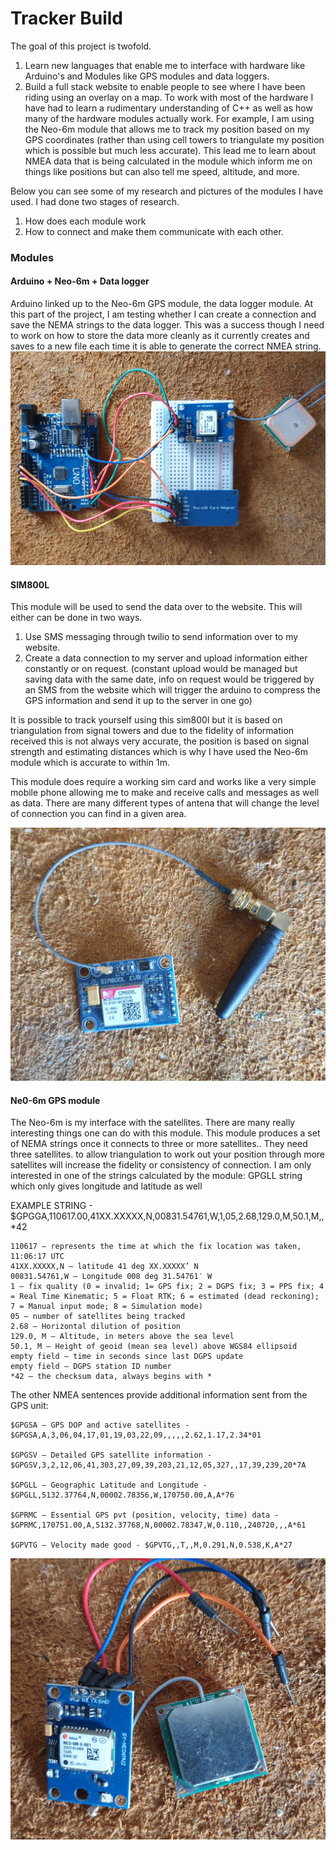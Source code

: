 # Tracker Build 
The goal of this project is twofold.
1. Learn new languages that enable me to interface with hardware like Arduino's and Modules like GPS modules and data loggers.
2. Build a full stack website to enable people to see where I have been riding using an overlay on a map. 
To work with most of the hardware I have had to learn a rudimentary understanding of C++ as well as how many of the hardware modules actually work. 
For example, I am using the Neo-6m module that allows me to track my position based on my GPS coordinates (rather than using cell towers to triangulate my position which is possible but much less accurate). This lead me to learn about NMEA data that is being calculated in the module which inform me on things like positions but can also tell me speed, altitude, and more. 

Below you can see some of my research and pictures of the modules I have used. I had done two stages of research.
1. How does each module work 
2. How to connect and make them communicate with each other. 

### Modules
#### Arduino + Neo-6m + Data logger
Arduino linked up to the Neo-6m GPS module, the data logger module. At this part of the project, I am testing whether I can create a connection and save the NEMA strings to the data logger. This was a success though I need to work on how to store the data more cleanly as it currently creates and saves to a new file each time it is able to generate the correct NMEA string. 
![arduino](src/Images/Modules/arduino_gps-data.jpg)

#### SIM800L 
This module will be used to send the data over to the website. This will either can be done in two ways.
1. Use SMS messaging through twilio to send information over to my website.
2. Create a data connection to my server and upload information either constantly or on request. 
(constant upload would be managed but saving data with the same date, info on request would be triggered by an SMS from the website which will trigger the arduino to compress the GPS information and send it up to the server in one go)

It is possible to track yourself using this sim800l but it is based on triangulation from signal towers and due to the fidelity of information received this is not always very accurate, the position is based on signal strength and estimating distances which is why I have used the Neo-6m module which is accurate to within 1m.

This module does require a working sim card and works like a very simple mobile phone allowing me to make and receive calls and messages as well as data.
There are many different types of antena that will change the level of connection you can find in a given area.

![sim800l](src/Images/Modules/sim800l_module.jpg)
<!-- The project has been to build a website to allow people to follow me when I go cycling. This was to be done via a webiste were the user can click a button on a page in which a google map will be rendered with my current position and previous positions saved during ride. In addition I will be building the GPS tracker from teh hardware up in order to resarch GPS, and Celular communication. You can see pictures of the project and list of hardware bwlow. -->

#### Ne0-6m GPS module
The Neo-6m is my interface with the satellites. There are many really interesting things one can do with this module. 
This module produces a set of NEMA strings once it connects to three or more satellites.. 
They need three satellites. to allow triangulation to work out your position through more satellites will increase the fidelity or consistency of connection.
I am only interested in one of the strings calculated by the module: GPGLL string which only gives longitude and latitude as well

EXAMPLE STRING - $GPGGA,110617.00,41XX.XXXXX,N,00831.54761,W,1,05,2.68,129.0,M,50.1,M,,*42

    110617 – represents the time at which the fix location was taken, 11:06:17 UTC
    41XX.XXXXX,N – latitude 41 deg XX.XXXXX’ N
    00831.54761,W – Longitude 008 deg 31.54761′ W
    1 – fix quality (0 = invalid; 1= GPS fix; 2 = DGPS fix; 3 = PPS fix; 4 = Real Time Kinematic; 5 = Float RTK; 6 = estimated (dead reckoning); 7 = Manual input mode; 8 = Simulation mode)
    05 – number of satellites being tracked
    2.68 – Horizontal dilution of position
    129.0, M – Altitude, in meters above the sea level
    50.1, M – Height of geoid (mean sea level) above WGS84 ellipsoid
    empty field – time in seconds since last DGPS update
    empty field – DGPS station ID number
    *42 – the checksum data, always begins with *

The other NMEA sentences provide additional information sent from the GPS unit:

    $GPGSA – GPS DOP and active satellites - $GPGSA,A,3,06,04,17,01,19,03,22,09,,,,,2.62,1.17,2.34*01

    $GPGSV – Detailed GPS satellite information - $GPGSV,3,2,12,06,41,303,27,09,39,203,21,12,05,327,,17,39,239,20*7A

    $GPGLL – Geographic Latitude and Longitude - $GPGLL,5132.37764,N,00002.78356,W,170750.00,A,A*76

    $GPRMC – Essential GPS pvt (position, velocity, time) data - $GPRMC,170751.00,A,5132.37768,N,00002.78347,W,0.110,,240720,,,A*61

    $GPVTG – Velocity made good - $GPVTG,,T,,M,0.291,N,0.538,K,A*27

![neo-6](src/Images/Modules/neo_6m_module.jpg)

